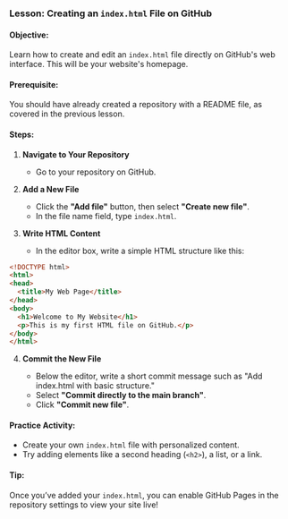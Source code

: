 ### Lesson: Creating an `index.html` File on GitHub

#### Objective:

Learn how to create and edit an `index.html` file directly on GitHub's web interface. This will be your website's homepage.

#### Prerequisite:

You should have already created a repository with a README file, as covered in the previous lesson.

#### Steps:

1. **Navigate to Your Repository**

   * Go to your repository on GitHub.

2. **Add a New File**

   * Click the **"Add file"** button, then select **"Create new file"**.
   * In the file name field, type `index.html`.

3. **Write HTML Content**

   * In the editor box, write a simple HTML structure like this:

```html
<!DOCTYPE html>
<html>
<head>
  <title>My Web Page</title>
</head>
<body>
  <h1>Welcome to My Website</h1>
  <p>This is my first HTML file on GitHub.</p>
</body>
</html>
```

4. **Commit the New File**

   * Below the editor, write a short commit message such as "Add index.html with basic structure."
   * Select **"Commit directly to the main branch"**.
   * Click **"Commit new file"**.

#### Practice Activity:

* Create your own `index.html` file with personalized content.
* Try adding elements like a second heading (`<h2>`), a list, or a link.

#### Tip:

Once you’ve added your `index.html`, you can enable GitHub Pages in the repository settings to view your site live!
